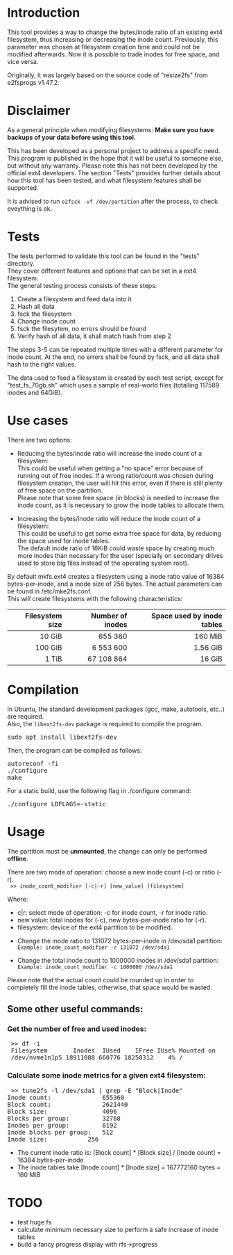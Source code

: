 # Introduction

This tool provides a way to change the bytes/inode ratio of an existing ext4 filesystem, thus increasing or decreasing the inode count. Previously, this parameter was chosen at filesystem creation time and could not be modified afterwards. Now it is possible to trade inodes for free space, and vice versa.  

Originally, it was largely based on the source code of "resize2fs" from e2fsprogs v1.47.2.  


# Disclaimer

As a general principle when modifying filesystems: **Make sure you have backups of your data before using this tool.**

This has been developed as a personal project to address a specific need. This program is published in the hope that it will be useful to someone else, but without any warranty. Please note this has not been developed by the official ext4 developers. The section "Tests" provides further details about how this tool has been tested, and what filesystem features shall be supported.  

It is advised to run `e2fsck -vf /dev/partition` after the process, to check eveything is ok.  


# Tests

The tests performed to validate this tool can be found in the "tests" directory.  
They cover different features and options that can be set in a ext4 filesystem.  
The general testing process consists of these steps:  

1. Create a filesystem and feed data into it
2. Hash all data
3. fsck the filesystem
4. Change inode count
5. fsck the filesytem, no errors should be found
6. Verify hash of all data, it shall match hash from step 2

The steps 3-5 can be repeated multiple times with a different parameter for inode count. At the end, no errors shall be found by fsck, and all data shall hash to the right values.  

The data used to feed a filesystem is created by each test script, except for "test_fs_70gb.sh" which uses a sample of real-world files (totalling 117589 inodes and 64GiB).  


# Use cases

There are two options:  

- Reducing the bytes/inode ratio will increase the inode count of a filesystem:  
  This could be useful when getting a "no space" error because of running out of free inodes. If a wrong ratio/count was chosen during filesystem creation, the user will hit this error, even if there is still plenty of free space on the partition.  
  Please note that some free space (in blocks) is needed to increase the inode count, as it is necessary to grow the inode tables to allocate them.  

- Increasing the bytes/inode ratio will reduce the inode count of a filesystem:  
  This could be useful to get some extra free space for data, by reducing the space used for inode tables.  
  The default inode ratio of 16KiB could waste space by creating much more inodes than necessary for the user (specially on secondary drives used to store big files instead of the operating system root).  
  
  
By default mkfs.ext4 creates a filesystem using a inode ratio value of 16384 bytes-per-inode, and a inode size of 256 bytes. The actual parameters can be found in /etc/mke2fs.conf.  
This will create filesystems with the following characteristics:  

  
| Filesystem size | Number of inodes | Space used by inode tables |
| --------------: | ----------------:| -------------------------: |
| 10 GiB | 655 360 | 160 MiB |
| 100 GiB | 6 553 600 | 1.56 GiB |
| 1 TiB | 67 108 864 | 16 GiB |


# Compilation

In Ubuntu, the standard development packages (gcc, make, autotools, etc..) are required.  
Also, the `libext2fs-dev` package is required to compile the program.   

<pre>
sudo apt install libext2fs-dev
</pre>

Then, the program can be compiled as follows:  
<pre>
autoreconf -fi
./configure
make
</pre>

For a static build, use the following flag in ./configure command:  
<pre>
./configure LDFLAGS=-static
</pre>


# Usage

The partition must be **unmounted**, the change can only be performed **offline**.

There are two mode of operation: choose a new inode count (-c) or ratio (-r).  
` >> inode_count_modifier [-c|-r] [new_value] [filesystem]`  

Where:  
- c|r: select mode of operation: -c for inode count, -r for inode ratio.  
- new value: total inodes for (-c), new bytes-per-inode ratio for (-r).  
- filesystem: device of the ext4 partition to be modified.  



* Change the inode ratio to 131072 bytes-per-inode in /dev/sda1 partition:  
`Example: inode_count_modifier -r 131072 /dev/sda1 `  

* Change the total inode count to 1000000 inodes in /dev/sda1 partition:  
`Example: inode_count_modifier -c 1000000 /dev/sda1 `  

Please note that the actual count could be rounded up in order to completely fill the inode tables, otherwise, that space would be wasted.  

## Some other useful commands:
### Get the number of free and used inodes:  

<pre>
 >> df -i
 Filesystem       Inodes  IUsed    IFree IUse% Mounted on
 /dev/nvme1n1p5 18911088 660776 18250312    4% /
</pre>

### Calculate some inode metrics for a given ext4 filesystem:  

<pre>
 >> tune2fs -l /dev/sda1 | grep -E "Block|Inode"
Inode count:              655360
Block count:              2621440
Block size:               4096
Blocks per group:         32768
Inodes per group:         8192
Inode blocks per group:   512
Inode size:	          256
</pre>

   - The current inode ratio is: [Block count] * [Block size] / [Inode count] = 16384 bytes-per-inode  
   - The inode tables take [Inode count] * [Inode size] = 167772160 bytes = 160 MiB  


# TODO

- test huge fs
- calculate minimum necessary size to perform a safe increase of inode tables
- build a fancy progress display with rfs->progress

